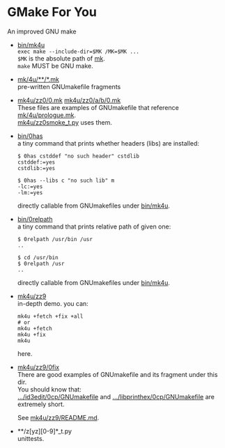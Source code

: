# GMake For You

An improved GNU make

- [bin/mk4u](bin/mk4u)  
  `exec make --include-dir=$MK /MK=$MK ...`  
  `$MK` is the absolute path of [mk](mk/).  
  `make` MUST be GNU make.
- [mk/4u/**/*.mk](mk/4u/)  
  pre-written GNUmakefile fragments
- [mk4u/zz0/0.mk](mk4u/zz0/0.mk) [mk4u/zz0/a/b/0.mk](mk4u/zz0/a/b/0.mk)  
  These files are examples of GNUmakefile that reference
  [mk/4u/prologue.mk](mk/4u/prologue.mk).  
  [mk4u/zz0smoke_t.py](mk4u/zz0smoke_t.py) uses them.
- [bin/0has](bin/0has)  
  a tiny command that prints whether headers (libs) are installed:
    ```shell
    $ 0has cstddef "no such header" cstdlib
    cstddef:=yes
    cstdlib:=yes

    $ 0has --libs c "no such lib" m
    -lc:=yes
    -lm:=yes
    ```
  directly callable from GNUmakefiles under [bin/mk4u](bin/mk4u).
- [bin/0relpath](bin/0relpath)  
  a tiny command that prints relative path of given one:
    ```shell
    $ 0relpath /usr/bin /usr
    ..

    $ cd /usr/bin
    $ 0relpath /usr
    ..
    ```
  directly callable from GNUmakefiles under [bin/mk4u](bin/mk4u).
- [mk4u/zz9](mk4u/zz9/)  
  in-depth demo.
  you can:
    ```shell
    mk4u +fetch +fix +all
    # or
    mk4u +fetch
    mk4u +fix
    mk4u
    ```
  here.

- [mk4u/zz9/0fix](mk4u/zz9/0fix/)  
  There are good examples of GNUmakefile and its fragment under this dir.  
  You should know that:  
  [.../id3edit/0cp/GNUmakefile](mk4u/zz9/0fix/id3edit/0cp/GNUmakefile) and
  [.../libprinthex/0cp/GNUmakefile](mk4u/zz9/0fix/libprinthex/0cp/GNUmakefile)
  are extremely short.

  See [mk4u/zz9/README.md](mk4u/zz9/README.md).
- \*\*/z[yz][0-9]*_t.py  
  unittests.
